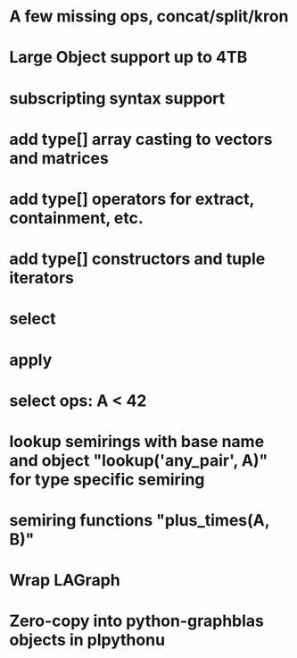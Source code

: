 
# A few missing ops, concat/split/kron

# Large Object support up to 4TB

# subscripting syntax support

# add type[] array casting to vectors and matrices

# add type[] operators for extract, containment, etc.

# add type[] constructors and tuple iterators

# select

# apply

# select ops: A < 42

# lookup semirings with base name and object "lookup('any_pair', A)" for type specific semiring

# semiring functions "plus_times(A, B)"

# Wrap LAGraph

# Zero-copy into python-graphblas objects in plpythonu

